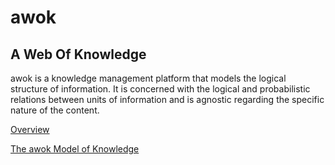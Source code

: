 # awok
## A Web Of Knowledge

awok is a knowledge management platform that models the logical structure of information.  It is concerned with the logical and probabilistic relations between units of information and is agnostic regarding the specific nature of the content.

[Overview](/docs/awok_overview.md)

[The awok Model of Knowledge](/docs/awok_model.md)



